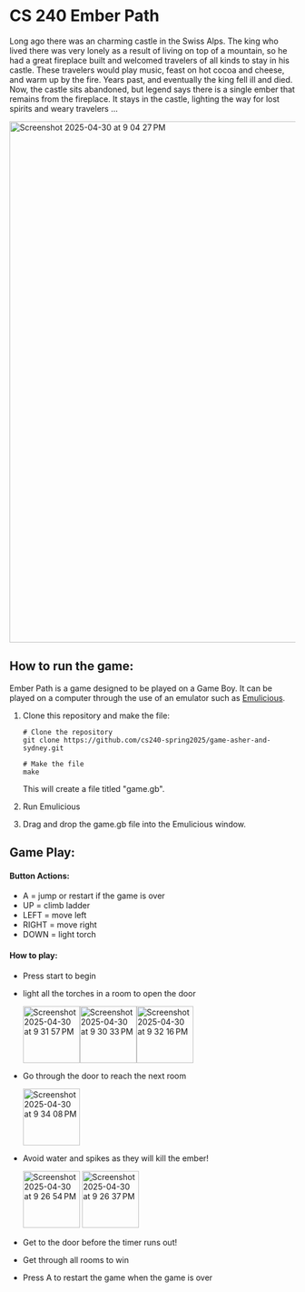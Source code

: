 # CS 240 Ember Path

Long ago there was an charming castle in the Swiss Alps. The king who lived there was very lonely as a result of living on top of a mountain, so he had a great fireplace built and welcomed travelers of all kinds to stay in his castle. These travelers would play music, feast on hot cocoa and cheese, and warm up by the fire. Years past, and eventually the king fell ill and died. Now, the castle sits abandoned, but legend says there is a single ember that remains from the fireplace. It stays in the castle, lighting the way for lost spirits and weary travelers ...

<img width="917" alt="Screenshot 2025-04-30 at 9 04 27 PM" src="https://github.com/user-attachments/assets/25c337af-757f-48ef-b6da-7cbc72ed8dbc" />

## How to run the game:

Ember Path is a game designed to be played on a Game Boy. It can be played on a computer through the use of an emulator such as [Emulicious](https://emulicious.net/).
1. Clone this repository and make the file:
   ```
   # Clone the repository
   git clone https://github.com/cs240-spring2025/game-asher-and-sydney.git

   # Make the file
   make
   ```
   This will create a file titled "game.gb". 

2. Run Emulicious
3. Drag and drop the game.gb file into the Emulicious window.

## Game Play:

#### Button Actions:
- A = jump or restart if the game is over
- UP = climb ladder
- LEFT = move left
- RIGHT = move right
- DOWN = light torch

#### How to play:
- Press start to begin
  
- light all the torches in a room to open the door

   <img height="100" alt="Screenshot 2025-04-30 at 9 31 57 PM" src="https://github.com/user-attachments/assets/4277c95f-5e7e-498f-8be9-b5ddb06e8cef" /><img height="100" alt="Screenshot 2025-04-30 at 9 30 33 PM" src="https://github.com/user-attachments/assets/9d2fc09b-66b9-43e9-81ea-3c417700e0f4" /><img height="100" alt="Screenshot 2025-04-30 at 9 32 16 PM" src="https://github.com/user-attachments/assets/2b4f5232-4489-468d-8d45-2d8eb7754827" />


- Go through the door to reach the next room
  
     <img height="100" alt="Screenshot 2025-04-30 at 9 34 08 PM" src="https://github.com/user-attachments/assets/2e407a5f-d8c2-4ad4-8b78-11ecc3323ea1" />

- Avoid water and spikes as they will kill the ember!

   <img height="100" alt="Screenshot 2025-04-30 at 9 26 54 PM" src="https://github.com/user-attachments/assets/7441c3e5-29d9-4c4b-9f02-9c3d7f671e01" /> <img height="100" alt="Screenshot 2025-04-30 at 9 26 37 PM" src="https://github.com/user-attachments/assets/229ca18a-2eb0-4030-bb23-c2a3bbfdba73" />

- Get to the door before the timer runs out!
- Get through all rooms to win
- Press A to restart the game when the game is over




